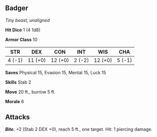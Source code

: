 ## Badger

*Tiny beast, unaligned*

**Hit Dice** 1 (4 1d8)

**Armor Class** 10

| STR     | DEX     | CON     | INT     | WIS     | CHA     |
|---------|---------|---------|---------|---------|---------|
|  4 (-1) | 11 (+0) | 12 (+0) |  2 (-2) | 12 (+0) |  5 (-1) |

**Saves** Physical 15, Evasion 15, Mental 15, Luck 15

**Skills** Stab 2

**Move** 20 ft., burrow 5 ft.

**Morale** 6

## Attacks

***Bite.*** +2 (Stab 2 DEX +0), reach 5 ft., one target. Hit: 1 piercing damage.

